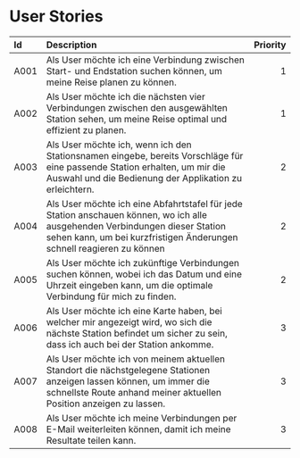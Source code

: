 # User Stories

| Id | Description | Priority |
| :--- | :--- | ---: |
| A001 | Als User möchte ich eine Verbindung zwischen Start- und Endstation suchen können, um meine Reise planen zu können. | 1 |
| A002 | Als User möchte ich die nächsten vier Verbindungen zwischen den ausgewählten Station sehen, um meine Reise optimal und effizient zu planen. | 1 |
| A003 | Als User möchte ich, wenn ich den Stationsnamen eingebe, bereits Vorschläge für eine passende Station erhalten, um mir die Auswahl und die Bedienung der Applikation zu erleichtern. | 2 |
| A004 | Als User möchte ich eine Abfahrtstafel für jede Station anschauen können, wo ich alle ausgehenden Verbindungen dieser Station sehen kann, um bei kurzfristigen Änderungen schnell reagieren zu können | 2 |
| A005 | Als User möchte ich zukünftige Verbindungen suchen können, wobei ich das Datum und eine Uhrzeit eingeben kann, um die optimale Verbindung für mich zu finden. | 2 |
| A006 | Als User möchte ich eine Karte haben, bei welcher mir angezeigt wird, wo sich die nächste Station befindet um sicher zu sein, dass ich auch bei der Station ankomme. | 3 |
| A007 | Als User möchte ich von meinem aktuellen Standort die nächstgelegene Stationen anzeigen lassen können, um immer die schnellste Route anhand meiner aktuellen Position anzeigen zu lassen. | 3 |
| A008 | Als User möchte ich meine Verbindungen per E-Mail weiterleiten können, damit ich meine Resultate teilen kann. | 3 |

